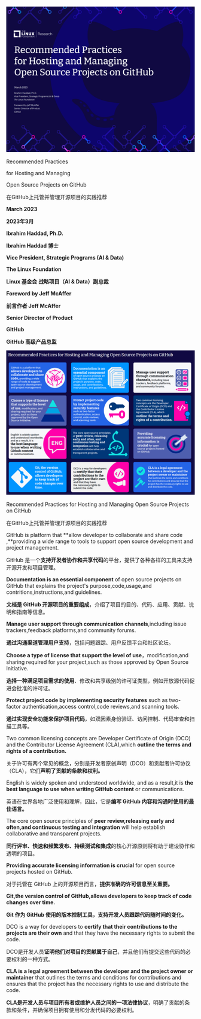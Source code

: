 ![Front Cover](./images/front-cover.png)

Recommended Practices

for Hosting and Managing

Open Source Projects on GitHub

在GitHub上托管并管理开源项目的实践推荐

**March 2023**

**2023年3月**

**Ibrahim Haddad, Ph.D.**

**Ibrahim Haddad 博士**

**Vice President, Strategic Programs (AI & Data)**

**The Linux Foundation**

**Linux 基金会 战略项目（AI & Data）副总裁**

**Foreword by Jeff McAffer**

**前言作者 Jeff McAffer**

**Senior Director of Product**

**GitHub**

**GitHub 高级产品总监**



![Info Graphic](./images/Infographic.png)

 Recommended Practices for Hosting and Managing Open Source Projects on
 GitHub

 在GitHub上托管并管理开源项目的实践推荐

GitHub is platform that **allow developer to collaborate and share code ,**providing a wide range to tools to support open source development and project management.

GitHub 是一个**支持开发者协作和共享代码**的平台，提供了各种各样的工具来支持开源开发和项目管理。

**Documentation is an essential component** of open source projects on GitHub that explains the project's purpose,code,usage,and contritions,instructions,and guidelines.

**文档是 GitHub 开源项目的重要组成**，介绍了项目的目的、代码、应用、贡献、说明和指南等信息。

**Manage user support through communication channels**,including issue trackers,feedback platforms,and community forums.

**通过沟通渠道管理用户支持**，包括问题跟踪、用户反馈平台和社区论坛。

**Choose a type of license that support the level of use**，modification,and sharing required for your project,such as those approved by Open Source Initiative.

**选择一种满足项目需求的使用**、修改和共享级别的许可证类型，例如开放源代码促进会批准的许可证。

**Protect project code by implementing security features** such as two-factor authentication,access control,code reviews,and scanning tools.

**通过实现安全功能来保护项目代码**，如双因素身份验证、访问控制、代码审查和扫描工具等。

Two common licensing concepts are Developer Certificate of Origin (DCO) and the Contributor License Agreement (CLA),which **outline the terms and rights of a contribution.**

关于许可有两个常见的概念，分别是开发者原创声明（DCO）和贡献者许可协议（CLA），它们**声明了贡献的条款和权利。**

English is widely spoken and understood worldwide, and as a result,it is **the best language to use when writing GitHub content** or communications.

英语在世界各地广泛使用和理解，因此，它是**编写 GitHub 内容和沟通时使用的最佳语言。**

The core open source principles of **peer review,releasing early and often,and continuous testing and integration** will help establish collaborative and transparent projects.

**同行评审、快速和频繁发布、持续测试和集成**的核心开源原则将有助于建设协作和透明的项目。

**Providing accurate licensing information is crucial** for open source projects hosted on GitHub.

对于托管在 GitHub 上的开源项目而言，**提供准确的许可信息至关重要。**

**Git,the version control of GitHub,allows developers to keep track of code changes over time.**

**Git 作为 GitHub 使用的版本控制工具，支持开发人员跟踪代码随时间的变化。**

DCO is a way for developers to **certify that their contributions to the projects are their own** and that they have the necessary rights to submit the code.

DCO是开发人员**证明他们对项目的贡献属于自己**，并且他们有提交这些代码的必要权利的一种方式。

**CLA is a legal agreement between the developer and the project owner or maintainer** that outlines the terms and conditions for contributions and ensures that the project has the necessary rights to use and distribute the code.

**CLA是开发人员与项目所有者或维护人员之间的一项法律协议**，明确了贡献的条款和条件，并确保项目拥有使用和分发代码的必要权利。
